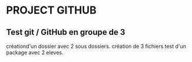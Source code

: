 # PROJECT GITHUB

## Test git / GitHub en groupe de 3 

créationd'un dossier avec 2 sous dossiers.
création de 3 fichiers
test d'un package avec 2 eleves.
